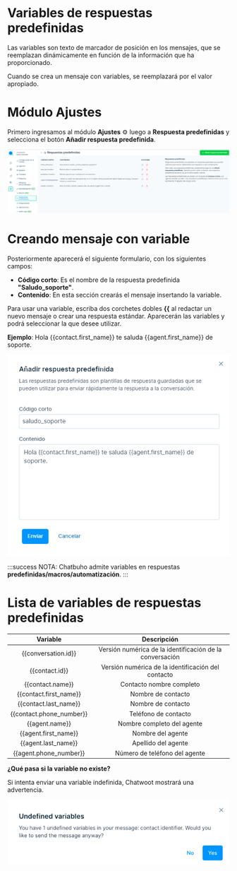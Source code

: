 # Variables de respuestas predefinidas

Las variables son texto de marcador de posición en los mensajes, que se reemplazan dinámicamente en función de la información que ha proporcionado.

Cuando se crea un mensaje con variables, se reemplazará por el valor apropiado.

# Módulo Ajustes
Primero ingresamos al módulo **Ajustes** ⚙️ luego a **Respuesta predefinidas** y selecciona el botón **Añadir respuesta predefinida**.

![Alt text](img/variables_01.png)

# Creando mensaje con variable
Posteriormente aparecerá el siguiente formulario, con los siguientes campos:
* **Código corto**: Es el nombre de la respuesta predefinida **"Saludo_soporte"**.
* **Contenido**: En esta sección crearás el mensaje insertando la variable.
  
Para usar una variable, escriba dos corchetes dobles  **{{** al redactar un nuevo mensaje o crear una respuesta estándar. Aparecerán las variables y podrá seleccionar la que desee utilizar.

  **Ejemplo**: Hola {{contact.first_name}} te saluda {{agent.first_name}} de soporte.

![Alt text](img/variables_02.png)

:::success NOTA:
Chatbuho admite variables en respuestas **predefinidas/macros/automatización**.
:::


# Lista de variables de respuestas predefinidas

|       Variable       |                        Descripción                       |
|:--------------------:|:--------------------------------------------------------:|
| {{conversation.id}}      | Versión numérica de la identificación de la conversación |
| {{contact.id}}           | Versión numérica de la identificación del contacto       |
| {{contact.name}}         | Contacto nombre completo                                 |
| {{contact.first_name}}   | Nombre de contacto                                       |
| {{contact.last_name}}    | Nombre de contacto                                       |
| {{contact.phone_number}} | Teléfono de contacto                                     |
| {{agent.name}}           | Nombre completo del agente                               |
| {{agent.first_name}}     | Nombre del agente                                        |
| {{agent.last_name}}      | Apellido del agente                                      |
| {{agent.phone_number}}   | Número de teléfono del agente                            |

**¿Qué pasa si la variable no existe?**

Si intenta enviar una variable indefinida, Chatwoot mostrará una advertencia.

![Alt text](img/variables_04.png)






